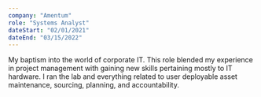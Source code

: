 ```yaml
---
company: "Amentum"
role: "Systems Analyst"
dateStart: "02/01/2021"
dateEnd: "03/15/2022"
---
```


My baptism into the world of corporate IT.  This role blended my experience in project management with gaining new skills pertaining mostly to IT hardware.  I ran the lab and everything related to user deployable asset maintenance, sourcing, planning, and accountability.